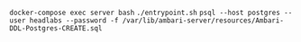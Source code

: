 `docker-compose exec server bash`
`./entrypoint.sh`
`psql --host postgres --user headlabs --password -f /var/lib/ambari-server/resources/Ambari-DDL-Postgres-CREATE.sql`